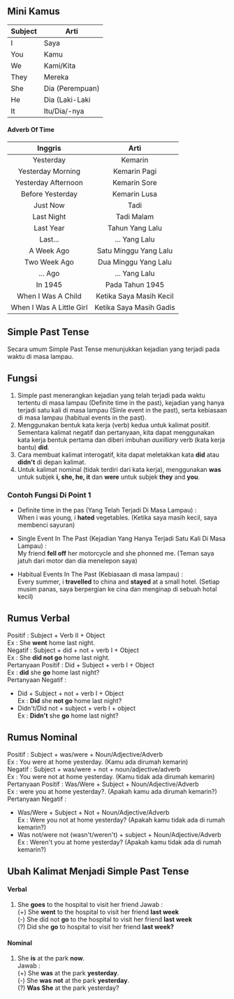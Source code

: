 ## Mini Kamus
| Subject | Arti            |
|---------|-----------------|
| I       | Saya            |
| You     | Kamu            |
| We      | Kami/Kita       |
| They    | Mereka          |
| She     | Dia (Perempuan) |
| He      | Dia (Laki-Laki  |
| It      | Itu/Dia/-nya    |


#### Adverb Of Time
|          Inggris         |           Arti          |
|:------------------------:|:-----------------------:|
|         Yesterday        |         Kemarin         |
|     Yesterday Morning    |       Kemarin Pagi      |
|    Yesterday Afternoon   |       Kemarin Sore      |
|     Before Yesterday     |       Kemarin Lusa      |
|         Just Now         |           Tadi          |
|        Last Night        |        Tadi Malam       |
|         Last Year        |     Tahun Yang Lalu     |
|          Last...         |      ... Yang Lalu      |
|        A Week Ago        |  Satu Minggu Yang Lalu  |
|       Two Week Ago       |   Dua Minggu Yang Lalu  |
|          ... Ago         |      ... Yang Lalu      |
|          In 1945         |     Pada Tahun 1945     |
|    When I Was A Child    | Ketika Saya Masih Kecil |
| When I Was A Little Girl | Ketika Saya Masih Gadis |


## Simple Past Tense
Secara umum Simple Past Tense menunjukkan kejadian yang terjadi pada waktu di masa lampau.

## Fungsi
1. Simple past menerangkan kejadian yang telah terjadi pada waktu tertentu di masa lampau (Definite time in the past), kejadian yang hanya terjadi satu kali di masa lampau (Sinle event in the past), serta kebiasaan di masa lampau (habitual events in the past).
2. Menggunakan bentuk kata kerja (verb) kedua untuk kalimat positif. Sementara kalimat negatif dan pertanyaan, kita dapat menggunakan kata kerja bentuk pertama dan diberi imbuhan *auxilliary* verb (kata kerja bantu) **did**.
3. Cara membuat kalimat interogatif, kita dapat meletakkan kata **did** atau **didn't** di depan kalimat.
4. Untuk kalimat nominal (tidak terdiri dari kata kerja), menggunakan **was** untuk subjek **i, she, he, it** dan **were** untuk subjek **they** and **you**.
 
### Contoh Fungsi Di Point 1
- Definite time in the pas (Yang Telah Terjadi Di Masa Lampau) : <br>
When i was young, i **hated** vegetables. (Ketika saya masih kecil, saya membenci sayuran)

- Single Event In The Past (Kejadian Yang Hanya Terjadi Satu Kali Di Masa Lampau) : <br>
My friend **fell off** her motorcycle and she phonned me. (Teman saya jatuh dari motor dan dia menelepon saya)

- Habitual Events In The Past (Kebiasaan di masa lampau) : <br>
Every summer, i **travelled** to china and **stayed** at a small hotel. (Setiap musim panas, saya berpergian ke cina dan menginap di sebuah hotal kecil) 

## Rumus Verbal
Positif : Subject + Verb II + Object <br>
Ex : She **went** home last night. <br>
Negatif : Subject + did + not + verb I + Object <br>
Ex : She **did not go** home last night. <br>
Pertanyaan Positif : Did + Subject + verb I + Object<br>
Ex : **did** she **go** home last night? <br>
Pertanyaan Negatif :
- Did + Subject + not + verb I + Object <br>
Ex : **Did** she **not go** home last night?
- Didn't/Did not + subject + verb I + object <br>
Ex : **Didn't** she **go** home last night?

## Rumus Nominal
Positif : Subject + was/were + Noun/Adjective/Adverb <br>
Ex : You were at home yesterday. (Kamu ada dirumah kemarin) <br> 
Negatif : Subject + was/were + not + noun/adjective/adverb <br>
Ex : You were not at home yesterday. (Kamu tidak ada dirumah kemarin) <br>
Pertanyaan Positif : Was/Were + Subject + Noun/Adjective/Adverb <br>
Ex : were you at home yesterday?. (Apakah kamu ada dirumah kemarin?) <br>
Pertanyaan Negatif : 
- Was/Were + Subject + Not + Noun/Adjective/Adverb <br>
Ex : Were you not at home yesterday? (Apakah kamu tidak ada di rumah kemarin?)
- Was not/were not (wasn't/weren't) + subject + Noun/Adjective/Adverb <br>
Ex : Weren't you at home yesterday? (Apakah kamu tidak ada di rumah kemarin?)


## Ubah Kalimat Menjadi Simple Past Tense
#### Verbal
1. She **goes** to the hospital to visit her friend
Jawab : <br>
(+) She **went** to the hospital to visit her friend **last week** <br>
(-) She did not **go** to the hospital to visit her friend **last week** <br>
(?) Did she **go** to hospital to visit her friend **last week?** 
#### Nominal
1. She **is** at the park **now**. <br>
Jawab : <br>
(+) She **was** at the park **yesterday**. <br>
(-) She **was** **not** at the park **yesterday**. <br>
(?) **Was** **She** at the park yesterday?
